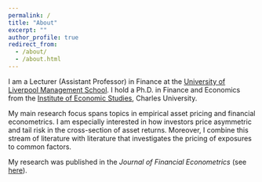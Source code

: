 ```yaml
---
permalink: /
title: "About"
excerpt: ""
author_profile: true
redirect_from: 
  - /about/
  - /about.html
---
```


I am a Lecturer (Assistant Professor) in Finance at the [University of Liverpool Management School](https://www.liverpool.ac.uk/management/). I hold a Ph.D. in Finance and Economics from the [Institute of Economic Studies](https://ies.fsv.cuni.cz/en), Charles University.

My main research focus spans topics in empirical asset pricing and financial econometrics. I am especially interested in how investors price asymmetric and tail risk in the cross-section of asset returns. Moreover, I combine this stream of literature with literature that investigates the pricing of exposures to common factors.

My research was published in the *Journal of Financial Econometrics* (see [here](https://doi.org/10.1093/jjfinec/nbac017)).
